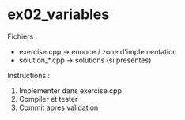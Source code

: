 ﻿# ex02_variables

Fichiers :
- exercise.cpp -> enonce / zone d'implementation
- solution_*.cpp -> solutions (si presentes)

Instructions :
1. Implementer dans exercise.cpp
2. Compiler et tester
3. Commit apres validation
